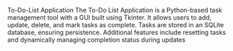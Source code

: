 To-Do-List Application
The To-Do List Application is a Python-based task management tool with a GUI built using Tkinter.
It allows users to add, update, delete, and mark tasks as complete. 
Tasks are stored in an SQLite database, ensuring persistence. 
Additional features include resetting tasks and dynamically managing completion status during updates
